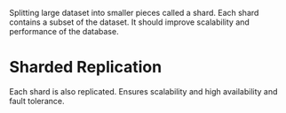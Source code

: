 Splitting large dataset into smaller pieces called a shard. Each shard contains a subset of the dataset. It should improve scalability and performance of the database.

# Sharded Replication
Each shard is also replicated. Ensures scalability and high availability and fault tolerance.

